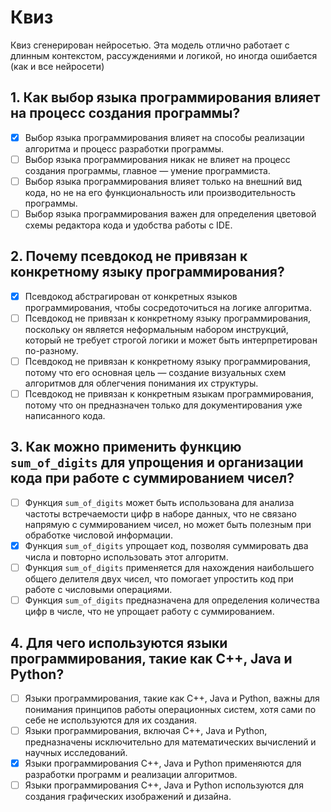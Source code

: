 # Квиз
Квиз сгенерирован нейросетью. Эта модель отлично работает с длинным контекстом, рассуждениями и логикой, но иногда ошибается (как и все нейросети)

## 1. Как выбор языка программирования влияет на процесс создания программы?
- [x] Выбор языка программирования влияет на способы реализации алгоритма и процесс разработки программы.
- [ ] Выбор языка программирования никак не влияет на процесс создания программы, главное — умение программиста.
- [ ] Выбор языка программирования влияет только на внешний вид кода, но не на его функциональность или производительность программы.
- [ ] Выбор языка программирования важен для определения цветовой схемы редактора кода и удобства работы с IDE.

## 2. Почему псевдокод не привязан к конкретному языку программирования?
- [x] Псевдокод абстрагирован от конкретных языков программирования, чтобы сосредоточиться на логике алгоритма.
- [ ] Псевдокод не привязан к конкретному языку программирования, поскольку он является неформальным набором инструкций, который не требует строгой логики и может быть интерпретирован по-разному.
- [ ] Псевдокод не привязан к конкретному языку программирования, потому что его основная цель — создание визуальных схем алгоритмов для облегчения понимания их структуры.
- [ ] Псевдокод не привязан к конкретным языкам программирования, потому что он предназначен только для документирования уже написанного кода.

## 3. Как можно применить функцию `sum_of_digits` для упрощения и организации кода при работе с суммированием чисел?
- [ ] Функция `sum_of_digits` может быть использована для анализа частоты встречаемости цифр в наборе данных, что не связано напрямую с суммированием чисел, но может быть полезным при обработке числовой информации.
- [x] Функция `sum_of_digits` упрощает код, позволяя суммировать два числа и повторно использовать этот алгоритм.
- [ ] Функция `sum_of_digits` применяется для нахождения наибольшего общего делителя двух чисел, что помогает упростить код при работе с числовыми операциями.
- [ ] Функция `sum_of_digits` предназначена для определения количества цифр в числе, что не упрощает работу с суммированием.

## 4. Для чего используются языки программирования, такие как C++, Java и Python?
- [ ] Языки программирования, такие как C++, Java и Python, важны для понимания принципов работы операционных систем, хотя сами по себе не используются для их создания.
- [ ] Языки программирования, включая C++, Java и Python, предназначены исключительно для математических вычислений и научных исследований.
- [x] Языки программирования C++, Java и Python применяются для разработки программ и реализации алгоритмов.
- [ ] Языки программирования C++, Java и Python используются для создания графических изображений и дизайна.
